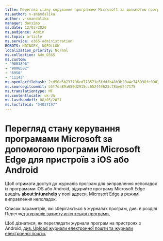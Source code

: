 ```yaml
---
title: Перегляд стану керування програмами Microsoft за допомогою програми Microsoft Edge для пристроїв з iOS або Android
ms.author: v-smandalika
author: v-smandalika
manager: dansimp
ms.date: 12/03/2020
ms.audience: Admin
ms.topic: article
ms.service: o365-administration
ROBOTS: NOINDEX, NOFOLLOW
localization_priority: Normal
ms.collection: Adm_O365
ms.custom:
- "9003896"
- "9006502"
- "6950"
- "11143"
ms.openlocfilehash: 2cd50e5b737796ed778571e5fddfb48b3b20a4e745938fc09836525a47ba2b72
ms.sourcegitcommit: b5f7da89a650d2915dc652449623c78be6247175
ms.translationtype: MT
ms.contentlocale: uk-UA
ms.lasthandoff: 08/05/2021
ms.locfileid: "54037197"
---
```

# <a name="view-the-management-status-of-microsoft-apps-by-using-microsoft-edge-for-ios-or-android-devices"></a>Перегляд стану керування програмами Microsoft за допомогою програми Microsoft Edge для пристроїв з iOS або Android

Щоб отримати доступ до журналів програм для виправлення неполадок із програмами iOS або Android, відкрийте програму Microsoft Edge введіть **about:intunehelp** у полі адреси. Microsoft Edge в режимі виправлення неполадок.

Список параметрів, які зберігаються в журналах програм, див. в розділі Перегляд [журналів захисту клієнтської програми.](/mem/intune/apps/app-protection-policy-settings-log)

Щоб дізнатися, як переглядати журнали програм на пристроях з Android, [див. Upload журнали електронної пошти та журнали електронної пошти.](/mem/intune/user-help/send-logs-to-your-it-admin-by-email-android)